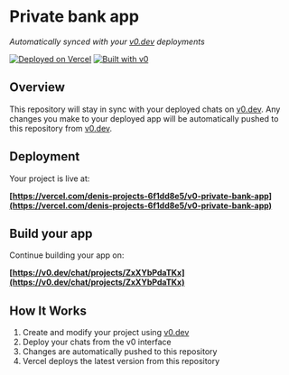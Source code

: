 # Private bank app

*Automatically synced with your [v0.dev](https://v0.dev) deployments*

[![Deployed on Vercel](https://img.shields.io/badge/Deployed%20on-Vercel-black?style=for-the-badge&logo=vercel)](https://vercel.com/denis-projects-6f1dd8e5/v0-private-bank-app)
[![Built with v0](https://img.shields.io/badge/Built%20with-v0.dev-black?style=for-the-badge)](https://v0.dev/chat/projects/ZxXYbPdaTKx)

## Overview

This repository will stay in sync with your deployed chats on [v0.dev](https://v0.dev).
Any changes you make to your deployed app will be automatically pushed to this repository from [v0.dev](https://v0.dev).

## Deployment

Your project is live at:

**[https://vercel.com/denis-projects-6f1dd8e5/v0-private-bank-app](https://vercel.com/denis-projects-6f1dd8e5/v0-private-bank-app)**

## Build your app

Continue building your app on:

**[https://v0.dev/chat/projects/ZxXYbPdaTKx](https://v0.dev/chat/projects/ZxXYbPdaTKx)**

## How It Works

1. Create and modify your project using [v0.dev](https://v0.dev)
2. Deploy your chats from the v0 interface
3. Changes are automatically pushed to this repository
4. Vercel deploys the latest version from this repository